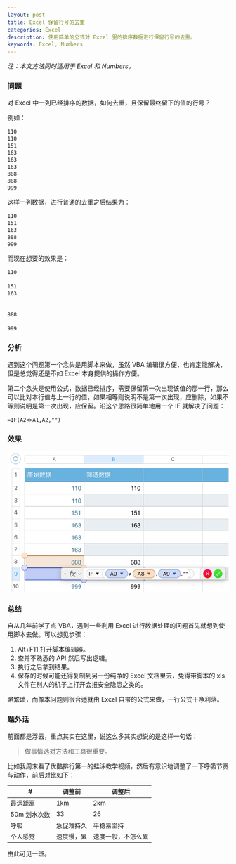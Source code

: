 ```yaml
---
layout: post
title: Excel 保留行号的去重
categories: Excel
description: 使用简单的公式对 Excel 里的排序数据进行保留行号的去重。
keywords: Excel, Numbers
---
```


*注：本文方法同时适用于 Excel 和 Numbers。*

### 问题

对 Excel 中一列已经排序的数据，如何去重，且保留最终留下的值的行号？

例如：

```
110
110
151
163
163
163
888
888
999
```

这样一列数据，进行普通的去重之后结果为：

```
110
151
163
888
999
```

而现在想要的效果是：

```
110

151
163


888

999
```

### 分析

遇到这个问题第一个念头是用脚本来做，虽然 VBA 编辑很方便，也肯定能解决，但是总觉得还是不如 Excel 本身提供的操作方便。

第二个念头是使用公式，数据已经排序，需要保留第一次出现该值的那一行，那么可以比对本行值与上一行的值，如果相等则说明不是第一次出现，应删除，如果不等则说明是第一次出现，应保留。沿这个思路很简单地用一个 IF 就解决了问题：

```
=IF(A2<>A1,A2,"")
```

### 效果

![](/images/posts/excel/remove-duplicate.png)

### 总结

自从几年前学了点 VBA，遇到一些利用 Excel 进行数据处理的问题首先就想到使用脚本去做。可以想见步骤：

1. Alt+F11 打开脚本编辑器。
2. 查并不熟悉的 API 然后写出逻辑。
3. 执行之后拿到结果。
4. 保存的时候可能还得复制到另一份纯净的 Excel 文档里去，免得带脚本的 xls 文件在别人的机子上打开会报安全隐患之类的。

略繁琐，而像本问题则很合适就由 Excel 自带的公式来做，一行公式干净利落。

### 题外话

前面都是浮云，重点其实在这里，说这么多其实想说的是这样一句话：

> 做事情选对方法和工具很重要。

比如我周末看了优酷排行第一的蛙泳教学视频，然后有意识地调整了一下呼吸节奏与动作，前后对比如下：

| #            | 调整前     | 调整后             |
|--------------|------------|--------------------|
| 最远距离     | 1km        | 2km                |
| 50m 划水次数 | 33         | 26                 |
| 呼吸         | 急促难持久 | 平稳易坚持         |
| 个人感觉     | 速度慢，累 | 速度一般，不怎么累 |

由此可见一斑。
